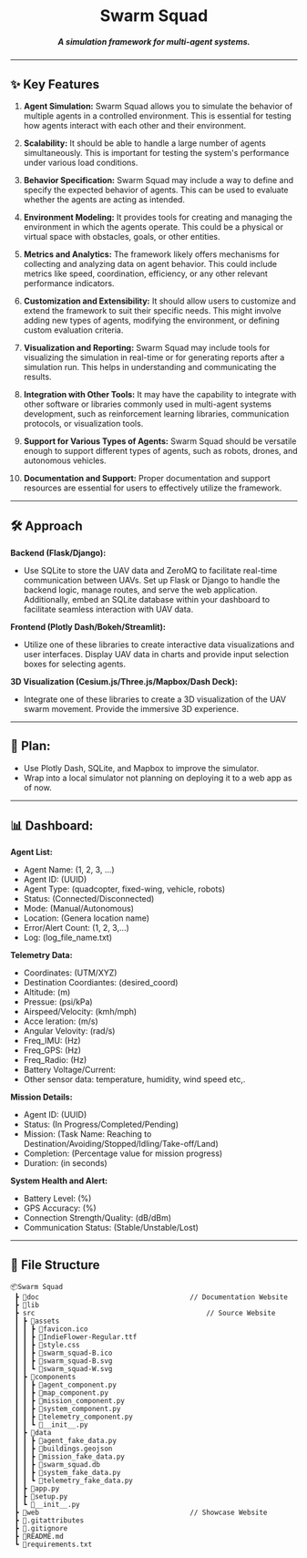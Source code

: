 <h1 align="center">Swarm Squad</h1>
<h5 align="center">A simulation framework for multi-agent systems.</h5>

---

## ✨ Key Features

1. **Agent Simulation:** Swarm Squad allows you to simulate the behavior of multiple agents in a controlled environment. This is essential for testing how agents interact with each other and their environment.

2. **Scalability:** It should be able to handle a large number of agents simultaneously. This is important for testing the system's performance under various load conditions.

3. **Behavior Specification:** Swarm Squad may include a way to define and specify the expected behavior of agents. This can be used to evaluate whether the agents are acting as intended.

4. **Environment Modeling:** It provides tools for creating and managing the environment in which the agents operate. This could be a physical or virtual space with obstacles, goals, or other entities.

5. **Metrics and Analytics:** The framework likely offers mechanisms for collecting and analyzing data on agent behavior. This could include metrics like speed, coordination, efficiency, or any other relevant performance indicators.

6. **Customization and Extensibility:** It should allow users to customize and extend the framework to suit their specific needs. This might involve adding new types of agents, modifying the environment, or defining custom evaluation criteria.

7. **Visualization and Reporting:** Swarm Squad may include tools for visualizing the simulation in real-time or for generating reports after a simulation run. This helps in understanding and communicating the results.

8. **Integration with Other Tools:** It may have the capability to integrate with other software or libraries commonly used in multi-agent systems development, such as reinforcement learning libraries, communication protocols, or visualization tools.

9. **Support for Various Types of Agents:** Swarm Squad should be versatile enough to support different types of agents, such as robots, drones, and autonomous vehicles.

10. **Documentation and Support:** Proper documentation and support resources are essential for users to effectively utilize the framework.

---

## 🛠️ Approach

**Backend (Flask/Django):**
   - Use SQLite to store the UAV data and ZeroMQ to facilitate real-time communication between UAVs. Set up Flask or Django to handle the backend logic, manage routes, and serve the web application. Additionally, embed an SQLite database within your dashboard to facilitate seamless interaction with UAV data.

**Frontend (Plotly Dash/Bokeh/Streamlit):**
   - Utilize one of these libraries to create interactive data visualizations and user interfaces. Display UAV data in charts and provide input selection boxes for selecting agents.

**3D Visualization (Cesium.js/Three.js/Mapbox/Dash Deck):**
   - Integrate one of these libraries to create a 3D visualization of the UAV swarm movement. Provide the immersive 3D experience.

---

## 📅 Plan: 
   - Use Plotly Dash, SQLite, and Mapbox to improve the simulator. 
   - Wrap into a local simulator not planning on deploying it to a web app as of now.
---

## 📊 Dashboard:

**Agent List:**
- Agent Name: (1, 2, 3, ...)
- Agent ID: (UUID)
- Agent Type: (quadcopter, fixed-wing, vehicle, robots)
- Status: (Connected/Disconnected)
- Mode: (Manual/Autonomous)
- Location: (Genera location name)
- Error/Alert Count: (1, 2, 3,...)
- Log: (log_file_name.txt)

**Telemetry Data:**	
- Coordinates: (UTM/XYZ)
- Destination Coordiantes: (desired_coord)
- Altitude: (m)
- Pressue: (psi/kPa)
- Airspeed/Velocity: (kmh/mph)
- Acce	leration: (m/s)
- Angular Velovity: (rad/s)
- Freq_IMU: (Hz)
- Freq_GPS: (Hz)
- Freq_Radio: (Hz)
- Battery Voltage/Current:
- Other sensor data: temperature, humidity, wind speed etc,.

**Mission Details:**
- Agent ID: (UUID)
- Status: (In Progress/Completed/Pending)
- Mission: (Task Name: Reaching to Destination/Avoiding/Stopped/Idling/Take-off/Land) 
- Completion: (Percentage value for mission progress)
- Duration: (in seconds)

**System Health and Alert:**
- Battery Level: (%)
- GPS Accuracy: (%)
- Connection Strength/Quality: (dB/dBm)
- Communication Status: (Stable/Unstable/Lost)

---

## 📝 File Structure

```text
📦Swarm Squad
 ┣ 📂doc										// Documentation Website
 ┣ 📂lib
 ┣ src									   	    // Source Website
 ┃ ┣ 📂assets
 ┃ ┃ ┣ 📄favicon.ico
 ┃ ┃ ┣ 📄IndieFlower-Regular.ttf
 ┃ ┃ ┣ 📄style.css
 ┃ ┃ ┣ 📄swarm_squad-B.ico
 ┃ ┃ ┣ 📄swarm_squad-B.svg
 ┃ ┃ ┗ 📄swarm_squad-W.svg
 ┃ ┣ 📂components
 ┃ ┃ ┣ 📄agent_component.py
 ┃ ┃ ┣ 📄map_component.py
 ┃ ┃ ┣ 📄mission_component.py
 ┃ ┃ ┣ 📄system_component.py
 ┃ ┃ ┣ 📄telemetry_component.py
 ┃ ┃ ┗ 📄__init__.py
 ┃ ┣ 📂data
 ┃ ┃ ┣ 📄agent_fake_data.py
 ┃ ┃ ┣ 📄buildings.geojson
 ┃ ┃ ┣ 📄mission_fake_data.py
 ┃ ┃ ┣ 📄swarm_squad.db
 ┃ ┃ ┣ 📄system_fake_data.py
 ┃ ┃ ┗ 📄telemetry_fake_data.py
 ┃ ┣ 📄app.py
 ┃ ┣ 📄setup.py
 ┃ ┗ 📄__init__.py
 ┣ 📂web										// Showcase Website
 ┣ 📄.gitattributes
 ┣ 📄.gitignore
 ┣ 📄README.md
 ┗ 📄requirements.txt
```
